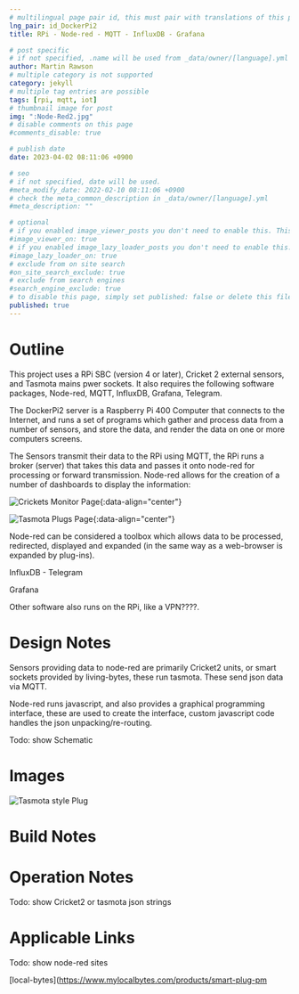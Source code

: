 ```yaml
---
# multilingual page pair id, this must pair with translations of this page. (This name must be unique)
lng_pair: id_DockerPi2
title: RPi - Node-red - MQTT - InfluxDB - Grafana

# post specific
# if not specified, .name will be used from _data/owner/[language].yml
author: Martin Rawson
# multiple category is not supported
category: jekyll
# multiple tag entries are possible
tags: [rpi, mqtt, iot]
# thumbnail image for post
img: ":Node-Red2.jpg"
# disable comments on this page
#comments_disable: true

# publish date
date: 2023-04-02 08:11:06 +0900

# seo
# if not specified, date will be used.
#meta_modify_date: 2022-02-10 08:11:06 +0900
# check the meta_common_description in _data/owner/[language].yml
#meta_description: ""

# optional
# if you enabled image_viewer_posts you don't need to enable this. This is only if image_viewer_posts = false
#image_viewer_on: true
# if you enabled image_lazy_loader_posts you don't need to enable this. This is only if image_lazy_loader_posts = false
#image_lazy_loader_on: true
# exclude from on site search
#on_site_search_exclude: true
# exclude from search engines
#search_engine_exclude: true
# to disable this page, simply set published: false or delete this file
published: true
---
```


# Outline

<!-- outline-start -->

This project uses a RPi SBC (version 4 or later), Cricket 2 external sensors, and Tasmota mains pwer sockets.
It also requires the following software packages, Node-red, MQTT, InfluxDB, Grafana, Telegram.

The DockerPi2 server is a Raspberry Pi 400 Computer that connects to the Internet, and runs a set of programs which gather and process data from a number of sensors, and store the data, and render the data on one or more computers screens.

The Sensors transmit their data to the RPi using MQTT, the RPi runs a broker (server) that takes this data and passes it onto node-red for processing or forward transmission. Node-red allows for the creation of a number of dashboards to display the information:


![Crickets Monitor Page](:Node-Red1.jpg){:data-align="center"}


![Tasmota Plugs Page](:Node-Red2.jpg){:data-align="center"}

Node-red can be considered a toolbox which allows data to be processed, redirected, displayed and expanded (in the same way as a web-browser is expanded by plug-ins).

InfluxDB - Telegram

Grafana

Other software also runs on the RPi, like a VPN????.

<!-- outline-end -->

# Design Notes

Sensors providing data to node-red are primarily Cricket2 units, or smart sockets provided by living-bytes, these run
tasmota. These send json data via MQTT.

Node-red runs javascript, and also provides a graphical programming interface, these are used to create the interface,
custom javascript code handles the json unpacking/re-routing.

Todo: show Schematic

# Images

![Tasmota style Plug](:TASMOTA-WIFI-SmartSocket.png)

# Build Notes


# Operation Notes

Todo: show Cricket2 or tasmota json strings

# Applicable Links

Todo: show node-red sites

[local-bytes](https://www.mylocalbytes.com/products/smart-plug-pm

